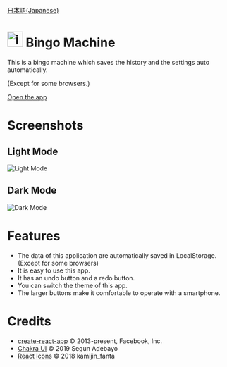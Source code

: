 [日本語(Japanese)](README_ja.md)

# <img src="./public/favicon/favicon.ico" alt="icon" height="35px">&nbsp;Bingo Machine

This is a bingo machine which saves the history and the settings auto automatically.

(Except for some browsers.)

[Open the app](https://r-40021.github.io/bingo/)

# Screenshots
## Light Mode
![Light Mode]()

## Dark Mode
![Dark Mode]()

# Features
- The data of this application are automatically saved in LocalStorage. (Except for some browsers)
- It is easy to use this app.
- It has an undo button and a redo button.
- You can switch the theme of this app.
- The larger buttons make it comfortable to operate with a smartphone.

# Credits
- [create-react-app](https://github.com/facebook/create-react-app/blob/main/LICENSE) &copy; 2013-present, Facebook, Inc.
- [Chakra UI](https://github.com/chakra-ui/chakra-ui/blob/main/LICENSE) &copy; 2019 Segun Adebayo
- [React Icons](https://github.com/react-icons/react-icons/blob/master/LICENSE) &copy; 2018 kamijin_fanta

